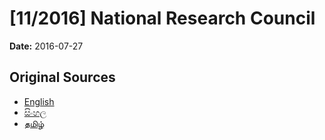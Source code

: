 # [11/2016] National Research Council

**Date:** 2016-07-27

## Original Sources

- [English](https://documents.gov.lk/view/acts/2016/7/11-2016_E.pdf)
- [සිංහල](https://documents.gov.lk/view/acts/2016/7/11-2016_S.pdf)
- [தமிழ்](https://documents.gov.lk/view/acts/2016/7/11-2016_T.pdf)
